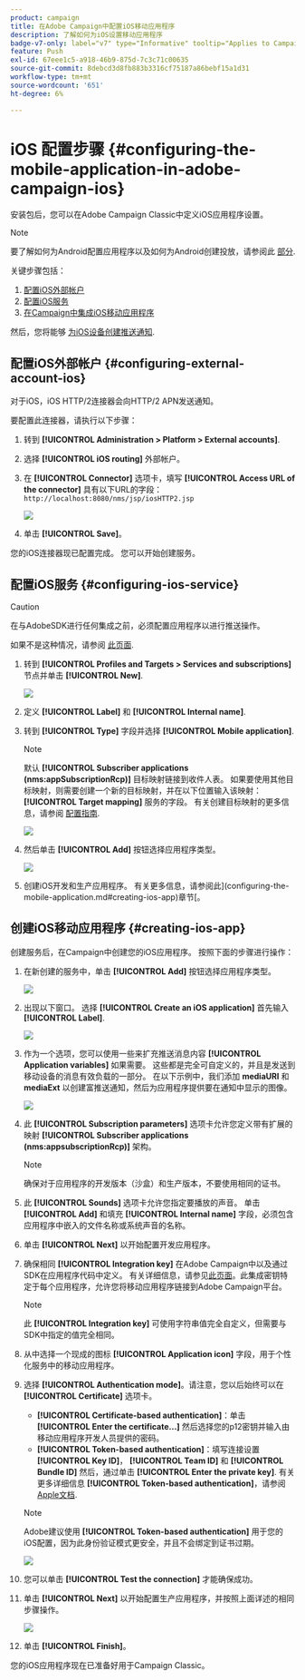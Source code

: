 ```yaml
---
product: campaign
title: 在Adobe Campaign中配置iOS移动应用程序
description: 了解如何为iOS设置移动应用程序
badge-v7-only: label="v7" type="Informative" tooltip="Applies to Campaign Classic v7 only"
feature: Push
exl-id: 67eee1c5-a918-46b9-875d-7c3c71c00635
source-git-commit: 8debcd3d8fb883b3316cf75187a86bebf15a1d31
workflow-type: tm+mt
source-wordcount: '651'
ht-degree: 6%

---
```


# iOS 配置步骤 {#configuring-the-mobile-application-in-adobe-campaign-ios}



安装包后，您可以在Adobe Campaign Classic中定义iOS应用程序设置。

>[!NOTE]
>
>要了解如何为Android配置应用程序以及如何为Android创建投放，请参阅此 [部分](configuring-the-mobile-application-android.md).

关键步骤包括：

1. [配置iOS外部帐户](#configuring-external-account-ios)
1. [配置iOS服务](#configuring-ios-service)
1. [在Campaign中集成iOS移动应用程序](#creating-ios-app)

然后，您将能够 [为iOS设备创建推送通知](create-notifications-ios.md).


## 配置iOS外部帐户 {#configuring-external-account-ios}

对于iOS，iOS HTTP/2连接器会向HTTP/2 APN发送通知。

要配置此连接器，请执行以下步骤：

1. 转到 **[!UICONTROL Administration > Platform > External accounts]**.
1. 选择 **[!UICONTROL iOS routing]** 外部帐户。
1. 在 **[!UICONTROL Connector]** 选项卡，填写 **[!UICONTROL Access URL of the connector]** 具有以下URL的字段： ```http://localhost:8080/nms/jsp/iosHTTP2.jsp```

   ![](assets/nmac_connectors.png)

1. 单击 **[!UICONTROL Save]**。

您的iOS连接器现已配置完成。 您可以开始创建服务。

## 配置iOS服务 {#configuring-ios-service}

>[!CAUTION]
>
>在与AdobeSDK进行任何集成之前，必须配置应用程序以进行推送操作。
>
>如果不是这种情况，请参阅 [此页面](https://developer.apple.com/documentation/usernotifications).

1. 转到 **[!UICONTROL Profiles and Targets > Services and subscriptions]** 节点并单击 **[!UICONTROL New]**.

   ![](assets/nmac_service_1.png)

1. 定义 **[!UICONTROL Label]** 和 **[!UICONTROL Internal name]**.
1. 转到 **[!UICONTROL Type]** 字段并选择 **[!UICONTROL Mobile application]**.

   >[!NOTE]
   >
   >默认 **[!UICONTROL Subscriber applications (nms:appSubscriptionRcp)]** 目标映射链接到收件人表。 如果要使用其他目标映射，则需要创建一个新的目标映射，并在以下位置输入该映射： **[!UICONTROL Target mapping]** 服务的字段。 有关创建目标映射的更多信息，请参阅 [配置指南](../../configuration/using/about-custom-recipient-table.md).

   ![](assets/nmac_ios.png)

1. 然后单击 **[!UICONTROL Add]** 按钮选择应用程序类型。

   ![](assets/nmac_service_2.png)

1. 创建iOS开发和生产应用程序。 有关更多信息，请参阅此](configuring-the-mobile-application.md#creating-ios-app)章节[。

## 创建iOS移动应用程序 {#creating-ios-app}

创建服务后，在Campaign中创建您的iOS应用程序。 按照下面的步骤进行操作：

1. 在新创建的服务中，单击 **[!UICONTROL Add]** 按钮选择应用程序类型。

   ![](assets/nmac_service_2.png)

1. 出现以下窗口。 选择 **[!UICONTROL Create an iOS application]** 首先输入 **[!UICONTROL Label]**.

   ![](assets/nmac_ios_2.png)

1. 作为一个选项，您可以使用一些来扩充推送消息内容 **[!UICONTROL Application variables]** 如果需要。 这些都是完全可自定义的，并且是发送到移动设备的消息有效负载的一部分。
在以下示例中，我们添加 **mediaURl** 和 **mediaExt** 以创建富推送通知，然后为应用程序提供要在通知中显示的图像。

   ![](assets/nmac_ios_3.png)

1. 此 **[!UICONTROL Subscription parameters]** 选项卡允许您定义带有扩展的映射 **[!UICONTROL Subscriber applications (nms:appsubscriptionRcp)]** 架构。

   >[!NOTE]
   >
   >确保对于应用程序的开发版本（沙盒）和生产版本，不要使用相同的证书。

1. 此 **[!UICONTROL Sounds]** 选项卡允许您指定要播放的声音。 单击 **[!UICONTROL Add]** 和填充 **[!UICONTROL Internal name]** 字段，必须包含应用程序中嵌入的文件名称或系统声音的名称。

1. 单击 **[!UICONTROL Next]** 以开始配置开发应用程序。

1. 确保相同 **[!UICONTROL Integration key]** 在Adobe Campaign中以及通过SDK在应用程序代码中定义。 有关详细信息，请参见[此页面](integrating-campaign-sdk-into-the-mobile-application.md)。此集成密钥特定于每个应用程序，允许您将移动应用程序链接到Adobe Campaign平台。

   >[!NOTE]
   >
   > 此 **[!UICONTROL Integration key]** 可使用字符串值完全自定义，但需要与SDK中指定的值完全相同。

1. 从中选择一个现成的图标 **[!UICONTROL Application icon]** 字段，用于个性化服务中的移动应用程序。

1. 选择 **[!UICONTROL Authentication mode]**。请注意，您以后始终可以在 **[!UICONTROL Certificate]** 选项卡。
   * **[!UICONTROL Certificate-based authentication]**：单击 **[!UICONTROL Enter the certificate...]**  然后选择您的p12密钥并输入由移动应用程序开发人员提供的密码。
   * **[!UICONTROL Token-based authentication]**：填写连接设置 **[!UICONTROL Key ID]**， **[!UICONTROL Team ID]** 和 **[!UICONTROL Bundle ID]** 然后，通过单击 **[!UICONTROL Enter the private key]**. 有关更多详细信息 **[!UICONTROL Token-based authentication]**，请参阅 [Apple文档](https://developer.apple.com/documentation/usernotifications/setting_up_a_remote_notification_server/establishing_a_token-based_connection_to_apns).

   >[!NOTE]
   >
   > Adobe建议使用 **[!UICONTROL Token-based authentication]** 用于您的iOS配置，因为此身份验证模式更安全，并且不会绑定到证书过期。

   ![](assets/nmac_ios_4.png)

1. 您可以单击 **[!UICONTROL Test the connection]** 才能确保成功。

1. 单击 **[!UICONTROL Next]** 以开始配置生产应用程序，并按照上面详述的相同步骤操作。

   ![](assets/nmac_ios_5.png)

1. 单击 **[!UICONTROL Finish]**。

您的iOS应用程序现在已准备好用于Campaign Classic。
